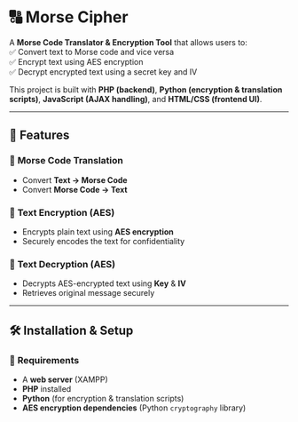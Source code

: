 # 🔠 Morse Cipher

A **Morse Code Translator & Encryption Tool** that allows users to:  
✅ Convert text to Morse code and vice versa  
✅ Encrypt text using AES encryption  
✅ Decrypt encrypted text using a secret key and IV  

This project is built with **PHP (backend)**, **Python (encryption & translation scripts)**, **JavaScript (AJAX handling)**, and **HTML/CSS (frontend UI)**.

---

## 🚀 Features  

### 🔹 **Morse Code Translation**
- Convert **Text → Morse Code**
- Convert **Morse Code → Text**

### 🔹 **Text Encryption (AES)**
- Encrypts plain text using **AES encryption**
- Securely encodes the text for confidentiality

### 🔹 **Text Decryption (AES)**
- Decrypts AES-encrypted text using **Key** & **IV**
- Retrieves original message securely  

---

## 🛠️ **Installation & Setup**  

### 📌 **Requirements**  
- A **web server** (XAMPP)  
- **PHP** installed  
- **Python** (for encryption & translation scripts)  
- **AES encryption dependencies** (Python `cryptography` library)  

